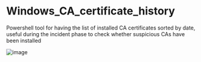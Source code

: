 # Windows_CA_certificate_history
Powershell tool for having the list of installed CA certificates sorted by date, useful during the incident phase to check whether suspicious CAs have been installed

![image](https://github.com/massimiliano-dalcero/Windows_CA_certificate_history/assets/5049867/80b31f2c-c363-4931-a2b4-d157a9095c4d)
